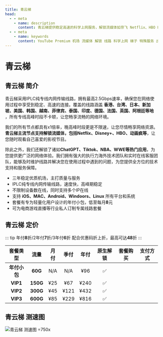 ```yaml
---
title: 青云梯
head:
  - - meta
    - name: description
      content: 青云梯提供稳定高速的科学上网服务，解锁流媒体如奈飞 Netflix、HBO Max、Disney+等，支持多平台设备，并且拥有全球多个节点，特别适用于出国服务和流媒体加速。
  - - meta
    - name: keywords
      content: YouTube Premium 机场 流媒体 解锁 线路 科学上网 梯子 特殊服务 出国服务 奈飞 Netflix 迪士尼 YouTube 油管 hulu FlyingBird 青云梯 HBO Max Spotify 奈飞小铺 银河录像局 飞兔云 青云梯
---
```


# 青云梯

<!-- :::tip 青云梯 51劳动节活动开启!

- 月/季/半年付 85折 , 优惠码：**`wuyi85`**
- 年付8折（站内折上折，高达64折 ）优惠码：**`wuyi80`**
- 商店里显示的3年价格已经有6折了，再用年付优惠码购买3年套餐相当于48折了，超级给力

**特别注意: 青云梯年付小包不支持**

:::
<Links :items="[
{ name: '青云梯 51劳动节活动开启!', desc:'2025年04月21号0点0分至2025年05月07号', image:'https://i.theojs.cn/logo/qyt.webp', link: 'https://itheo.top/qyt', alt:'青云梯logo', rel: 'sponsored' },
]" /> -->

## 青云梯 简介 <Pill name="青云梯官网" link="https://itheo.top/qyt" image="https://i.theojs.cn/logo/qyt.webp" alt="青云梯logo" rel="sponsored"/>

青云梯采用IPLC纯专线内网传输线路，拥有最高2.5Gbps速率，确保您在网络使用过程中享受到稳定、高速的连接。覆盖的线路涵盖 **香港、台湾、日本、新加坡、美国、韩国、越南、菲律宾、泰国、印度、德国、法国、英国、阿根廷等地** ，所有专线高峰时段不卡顿，让您畅享流畅的网络环境。

我们的所有节点都具有x1倍率，晚高峰时段更是不限速，让您尽情畅享网络资源。**青云梯主流节点支持解锁流媒体，包括Netflix、Disney+、HBO、动画疯等**，让您随时观看自己喜爱的影视节目。

除此之外，我们还解锁了诸如**ChatGPT、Tiktok、NBA、WWE等热门应用**，为您提供更广泛的网络体验。我们拥有强大的执行力海外技术团队和实时在线客服团队，能够及时维护线路并解决您在使用过程中遇到的问题，为您提供全方位的技术支持和服务保障。

- 三年稳定优质机场，主打质量与服务
- IPLC纯专线内网传输线路，速度快，高峰期稳定
- 不限制设备数在线，同时支持多个IP在线
- 支持 **iOS、MAC、Android、Windoors、Linux** 所有平台和系统
- 套餐有专为轻量化用户设计的年付小包，低至每月**8**元
- 可为电商游戏直播等行业私人订制专属线路套餐

## 青云梯 定价

::: tip
年付**8**折/2年付**7**折/3年付**6**折 配合优惠码折上折，最高可达**48**折
:::

|   套餐类型   |   流量   | 月付 | 季付 | 年付 | 原生解锁 |                               套餐购买                                |                                                支付方式                                                |
| :----------: | :------: | :--: | :--: | :--: | :------: | :-------------------------------------------------------------------: | :----------------------------------------------------------------------------------------------------: |
| **年付小包** | **60G**  | N/A  | N/A  | ¥96  |    ✅    | <Pill name="立即购买" link="https://itheo.top/qyt" rel="sponsored" /> | <iconify-icon icon="simple-icons:alipay" width="24" height="24" style="color: #1677FF"></iconify-icon> |
|   **VIP1**   | **150G** | ¥25  | ¥67  | ¥240 |    ✅    | <Pill name="立即购买" link="https://itheo.top/qyt" rel="sponsored" /> | <iconify-icon icon="simple-icons:alipay" width="24" height="24" style="color: #1677FF"></iconify-icon> |
|   **VIP2**   | **300G** | ¥45  | ¥121 | ¥432 |    ✅    | <Pill name="立即购买" link="https://itheo.top/qyt" rel="sponsored" /> | <iconify-icon icon="simple-icons:alipay" width="24" height="24" style="color: #1677FF"></iconify-icon> |
|   **VIP3**   | **600G** | ¥85  | ¥229 | ¥816 |    ✅    | <Pill name="立即购买" link="https://itheo.top/qyt" rel="sponsored" /> | <iconify-icon icon="simple-icons:alipay" width="24" height="24" style="color: #1677FF"></iconify-icon> |

## 青云梯 测速图

![青云梯 测速图 =750x](https://i.theojs.cn/airport/qyt.webp)
